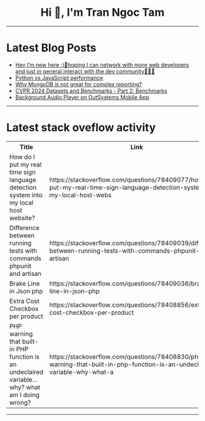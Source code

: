<h1 align="center">Hi 👋, I'm Tran Ngoc Tam</h1>

---

# Latest Blog Posts 
<!-- BLOG-POST-LIST:START -->
- [Hey I’m new here :&rpar;🩷hoping I can network with more web developers and just in general interact with the dev community👨🏾‍💻](https://dev.to/codelikesean/hey-im-new-here-hoping-i-can-network-with-more-web-developers-and-just-in-general-interact-with-the-dev-community-2h77)
- [Python vs JavaScript performance](https://dev.to/zoltanf/python-vs-javascript-performance-30a9)
- [Why MongoDB is not great for complex reporting?](https://dev.to/kwnaidoo/why-mongodb-is-not-great-for-complex-reporting-23fp)
- [CVPR 2024 Datasets and Benchmarks - Part 2: Benchmarks](https://dev.to/voxel51/cvpr-2024-datasets-and-benchmarks-part-2-benchmarks-m5f)
- [Background Audio Player on OutSystems Mobile App](https://dev.to/jeremykuang/background-audio-player-on-outsystems-mobile-app-4ae1)
<!-- BLOG-POST-LIST:END -->

---

# Latest stack oveflow activity
<table>
  <tr><th>Title</th><th>Link</th></tr>
  <!-- STACKOVERFLOW:START --><tr><td>How do I put my real time sign language detection system into my local host website?</td><td>https://stackoverflow.com/questions/78409077/how-do-i-put-my-real-time-sign-language-detection-system-into-my-local-host-webs</td></tr><tr><td>Difference between running tests with commands phpunit and artisan</td><td>https://stackoverflow.com/questions/78409039/difference-between-running-tests-with-commands-phpunit-and-artisan</td></tr><tr><td>Brake Line in Json php</td><td>https://stackoverflow.com/questions/78409036/brake-line-in-json-php</td></tr><tr><td>Extra Cost Checkbox per product</td><td>https://stackoverflow.com/questions/78408856/extra-cost-checkbox-per-product</td></tr><tr><td>PHP warning that built-in PHP function is an undeclaired variable... why? what am I doing wrong?</td><td>https://stackoverflow.com/questions/78408830/php-warning-that-built-in-php-function-is-an-undeclaired-variable-why-what-a</td></tr><!-- STACKOVERFLOW:END -->
</table>

---


